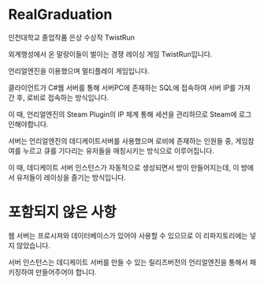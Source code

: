 # RealGraduation
인천대학교 졸업작품 은상 수상작 TwistRun

외계행성에서 온 말랑이들이 벌이는 경쟁 레이싱 게임 TwistRun입니다.

언리얼엔진을 이용했으며 멀티플레이 게임입니다.

클라이언트가 C#웹 서버를 통해 서버PC에 존재하는 SQL에 접속하여 서버 IP를 가져간 후, 로비로 접속하는 방식입니다.

이 때, 언리얼엔진의 Steam Plugin의 IP 체계 통해 세션을 관리하므로 Steam에 로그인해야합니다.

서버는 언리얼엔진의 데디케이트서버를 사용했으며 로비에 존재하는 인원들 중, 게임참여를 누르고 큐를 기다리는 유저들을 매칭시키는 방식으로 이루어집니다.

이 때, 데디케이트 서버 인스턴스가 자동적으로 생성되면서 방이 만들어지는데, 이 방에서 유저들이 레이싱을 즐기는 방식입니다.


# 포함되지 않은 사항

웹 서버는 프로시져와 데이터베이스가 있어야 사용할 수 있으므로 이 리파지토리에는 넣지 않았습니다.

서버 인스턴스는 데디케이트 서버를 만들 수 있는 릴리즈버전의 언리얼엔진을 통해서 패키징하여 만들어주어야 합니다.
